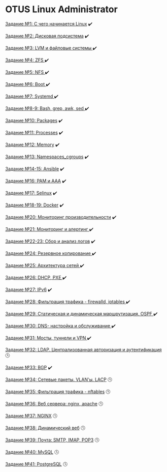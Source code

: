 # OTUS Linux Administrator

[Задание №1: С чего начинается Linux](01_start_linux) :heavy_check_mark:

[Задание №2: Дисковая подсистема](02_disk_subsystem) :heavy_check_mark:

[Задание №3: LVM и файловые системы ](03_filesystem_lvm) :heavy_check_mark:

[Задание №4: ZFS ](04_zfs) :heavy_check_mark:

[Задание №5: NFS ](05_nfs_fuse) :heavy_check_mark:

[Задание №6: Boot ](06_boot) :heavy_check_mark:

[Задание №7: Systemd ](07_systemd) :heavy_check_mark:

[Задание №8-9: Bash, grep, awk, sed ](08_09_bash) :heavy_check_mark:

[Задание №10: Packages](10_packages) :heavy_check_mark:

[Задание №11: Processes](11_processes) :heavy_check_mark:

[Задание №12: Memory](12_memory) :heavy_check_mark:

[Задание №13: Namespaces_cgroups](13_namespaces_cgroups) :heavy_check_mark:

[Задание №14-15: Ansible](14_ansible) :heavy_check_mark:

[Задание №16: PAM и AAA](16_pam_aaa) :heavy_check_mark:

[Задание №17: Selinux](17_selinux) :heavy_check_mark:

[Задание №18-19: Docker](18_19_docker) :heavy_check_mark:

[Задание №20: Мониторинг производительности](20_monitor) :heavy_check_mark:

[Задание №21: Мониторинг и алертинг ](21_alert) :heavy_check_mark:

[Задание №22-23: Сбор и анализ логов](22_23_logs) :heavy_check_mark:

[Задание №24: Резервное копирование ](24_backup) :heavy_check_mark:

[Задание №25: Архитектура сетей ](25_network) :heavy_check_mark:

[Задание №26: DHCP, PXE ](26_dhcp_pxe) :heavy_check_mark:

[Задание №27: IPv6](27_ipv6) :heavy_check_mark:

[Задание №28: Фильтрация трафика - firewalld, iptables ](28_firewalld_iptables) :heavy_check_mark:

[Задание №29: Статическая и динамическая маршрутизация, OSPF ](29_ospf) :heavy_check_mark:

[Задание №30: DNS- настройка и обслуживание ](30_dns) :heavy_check_mark:

[Задание №31: Мосты, туннели и VPN ](31_vpn) :heavy_check_mark:

[Задание №32: LDAP. Централизованная авторизация и аутентификация ](32_ldap) :clock4:

[Задание №33: BGP](33_bgp) :heavy_check_mark:

[Задание №34: Сетевые пакеты. VLAN'ы. LACP](34_vlan_lacp) :clock4:

[Задание №35: Фильтрация трафика - nftables](35_nftables) :clock4:

[Задание №36: Веб сервера: nginx, apache](36_web_servers) :clock4:

[Задание №37: NGINX](37_nginx) :clock4:

[Задание №38: Динамический веб](38_dynamic_web) :clock4:

[Задание №39: Почта: SMTP, IMAP, POP3](39_post) :clock4:

[Задание №40: MySQL](40_mysql) :clock4:

[Задание №41: PostgreSQL](41_postgresql) :clock4:
